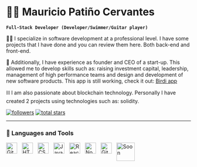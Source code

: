 # 🏄‍♂️  Mauricio Patiño Cervantes

**`Full-Stack Developer (Developer/Swimmer/Guitar player)`**

👨‍💻 I specialize in software development at a professional level. I have some projects that I have done and you can review them here. Both back-end and front-end.

🚀 Additionally, I have experience as founder and CEO of a start-up. This allowed me to develop skills such as: raising investment capital, leadership, management of high performance teams and design and development of new software products. This app is still working, check it out: <a href="https://play.google.com/store/apps/details?id=com.birdi.market" target="_blank">Birdi app</a>

⛓️ I am also passionate about blockchain technology. Personally I have created 2 projects using technologies such as: solidity.

<p align="left">
      <a href="https://github.com/mauroepce?tab=followers">
         <img alt="followers" title="Follow me on Github" src="https://custom-icon-badges.demolab.com/github/followers/mauroepce?color=236ad3&labelColor=1155ba&style=for-the-badge&logo=person-add&label=Follow&logoColor=white"/></a>
      <a href="https://github.com/mauroepce?tab=repositories&sort=stargazers">
         <img alt="total stars" title="Total stars on GitHub" src="https://custom-icon-badges.demolab.com/github/stars/mauroepce?color=55960c&style=for-the-badge&labelColor=488207&logo=star"/></a>
   </p>

---


### 🧰 Languages and Tools

<p></p>

<img align="left" alt="Git" width="30px" style="padding-right:10px;" src="https://cdn.jsdelivr.net/gh/devicons/devicon/icons/git/git-original.svg" />
<img align="left" alt="HTML" width="30px" style="padding-right:10px;" src="https://cdn.jsdelivr.net/gh/devicons/devicon/icons/html5/html5-plain.svg" />
<img align="left" alt="CSS" width="30px" style="padding-right:10px;" src="https://cdn.jsdelivr.net/gh/devicons/devicon/icons/css3/css3-plain.svg" />
<img align="left" alt="JavaScript" width="30px" style="padding-right:10px;" src="https://cdn.jsdelivr.net/gh/devicons/devicon/icons/javascript/javascript-plain.svg" />
<img align="left" alt="React" width="30px" style="padding-right:10px;" src="https://cdn.jsdelivr.net/gh/devicons/devicon/icons/react/react-original.svg" />
<img align="left" alt="NodeJS" width="30px" style="padding-right:10px;" src="https://cdn.jsdelivr.net/gh/devicons/devicon/icons/nodejs/nodejs-original.svg" />
<img align="left" alt="GitHub" width="30px" style="padding-right:10px;" src="https://cdn.jsdelivr.net/gh/devicons/devicon/icons/github/github-original.svg" />
<img src="https://upload.wikimedia.org/wikipedia/commons/3/33/Figma-logo.svg" width="50" height="50" alt="Soon" />

